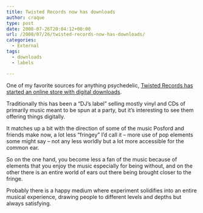 ```yaml
---
title: Twisted Records now has downloads
author: craque
type: post
date: 2008-07-26T20:04:12+00:00
url: /2008/07/26/twisted-records-now-has-downloads/
categories:
  - External
tags:
  - downloads
  - labels

---
```

One of my favorite sources for anything psychedelic, <a href="http://www.twisteddownloads.com/" target="_blank">Twisted Records has started an online store with digital downloads</a>.

Traditionally this has been a &#8220;DJ&#8217;s label&#8221; selling mostly vinyl and CDs of primarily music meant to be spun at a party, but it&#8217;s interesting to see them offering things digitally.

It matches up a bit with the direction of some of the music Posford and friends make now, a lot less &#8220;fringey&#8221; I&#8217;d call it &#8211; more use of pop elements some might say &#8211; not any less worldly but a lot more accessible for the common ear.

So on the one hand, you become less a fan of the music because of elements that you enjoy the music especially for being without, and on the other there is an entire world of ears out there being brought closer to the fringe.

Probably there is a happy medium where experiment solidifies into an entire musical experience, drawing people to different levels and depths but always satisfying.